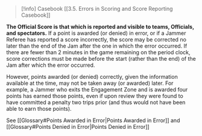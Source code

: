> [!info] Casebook
> [[3.5. Errors in Scoring and Score Reporting Casebook]]

**The Official Score is that which is reported and visible to teams, Officials, and spectators.** If a point is awarded (or denied) in error, or if a Jammer Referee has reported a score incorrectly, the score may be corrected no later than the end of the Jam after the one in which the error occurred. If there are fewer than 2 minutes in the game remaining on the period clock, score corrections must be made before the start (rather than the end) of the Jam after which the error occurred.

However, points awarded (or denied) correctly, given the information available at the time, may not be taken away (or awarded) later. For example, a Jammer who exits the Engagement Zone and is awarded four points has earned those points, even if upon review they were found to have committed a penalty two trips prior (and thus would not have been able to earn those points).

See [[Glossary#Points Awarded in Error|Points Awarded in Error]] and [[Glossary#Points Denied in Error|Points Denied in Error]]